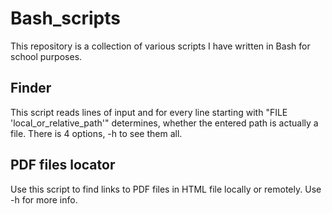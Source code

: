 # Bash_scripts

This repository is a collection of various scripts I have written in Bash for school purposes.

## Finder

This script reads lines of input and for every line starting with "FILE 'local_or_relative_path'" determines, whether the entered path is actually a file. There is 4 options, -h to see them all.

## PDF files locator

Use this script to find links to PDF files in HTML file locally or remotely. Use -h for more info.


